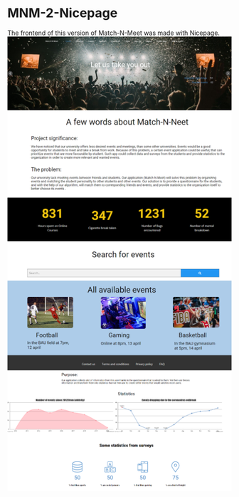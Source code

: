 # MNM-2-Nicepage
The frontend of this version of Match-N-Meet was made with Nicepage.
![MNM2 Nicepage screenshot 1](https://github.com/chadihoneine/MNM-2-Nicepage/blob/main/mnm2-nicepage-screenshot-1.png?raw=true)
![MNM2 Nicepage screenshot 2](https://github.com/chadihoneine/MNM-2-Nicepage/blob/main/mnm2-nicepage-screenshot-2.png?raw=true)
![MNM2 Nicepage screenshot 3](https://github.com/chadihoneine/MNM-2-Nicepage/blob/main/mnm2-nicepage-screenshot-3.png?raw=true)
![MNM2 Nicepage screenshot 4](https://github.com/chadihoneine/MNM-2-Nicepage/blob/main/mnm2-nicepage-screenshot-4.png?raw=true)

